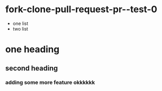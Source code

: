 # fork-clone-pull-request-pr--test-0
- one list
- two list
# one heading 
## second heading

### adding some more feature okkkkkk
